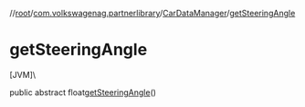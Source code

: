//[root](../../../index.md)/[com.volkswagenag.partnerlibrary](../index.md)/[CarDataManager](index.md)/[getSteeringAngle](get-steering-angle.md)

# getSteeringAngle

[JVM]\

public abstract float[getSteeringAngle](get-steering-angle.md)()
